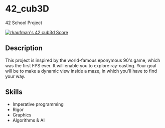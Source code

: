 # 42_cub3D
42 School Project

[![rkaufman's 42 cub3d Score](https://badge42.vercel.app/api/v2/cl2r6b3yn005909mln989e21s/project/2571150)](https://github.com/JaeSeoKim/badge42)

## Description

This project is inspired by the world-famous eponymous 90's game, which was the first FPS ever. It will enable you to explore ray-casting. Your goal will be to make a dynamic view inside a maze, in which you'll have to find your way.

## Skills

* Imperative programming
* Rigor
* Graphics
* Algorithms & AI 

